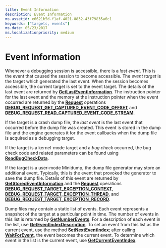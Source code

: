 ```yaml
---
title: Event Information
description: Event Information
ms.assetid: e6621b5d-f1af-4021-8832-43f79835a6c1
keywords: ["targets, events"]
ms.date: 05/23/2017
ms.localizationpriority: medium
---
```


# Event Information


Whenever a debugging session is accessible, there is a *last event*. This is the event that caused the session to become accessible. The *event target* is the target which generated the last event. When the session becomes accessible, the current target is set to the event target. The details of the last event are returned by [**GetLastEventInformation**](https://docs.microsoft.com/windows-hardware/drivers/ddi/content/dbgeng/nf-dbgeng-idebugcontrol3-getlasteventinformation). The instruction pointer for the last event and the memory at the instruction pointer when the event occurred are returned by the [**Request**](https://docs.microsoft.com/windows-hardware/drivers/ddi/content/dbgeng/nf-dbgeng-idebugadvanced3-request) operations [**DEBUG\_REQUEST\_GET\_CAPTURED\_EVENT\_CODE\_OFFSET**](https://docs.microsoft.com/windows-hardware/drivers/debugger/debug-request-get-captured-event-code-offset) and [**DEBUG\_REQUEST\_READ\_CAPTURED\_EVENT\_CODE\_STREAM**](https://docs.microsoft.com/windows-hardware/drivers/debugger/debug-request-read-captured-event-code-stream).

If the target is a crash dump file, the *last event* is the last event that occurred before the dump file was created. This event is stored in the dump file and the engine generates it for the event callbacks when the dump file is acquired as a debugging target.

If the target is a kernel-mode target and a *bug check* occurred, the bug check code and related parameters can be found using [**ReadBugCheckData**](https://docs.microsoft.com/windows-hardware/drivers/ddi/content/dbgeng/nf-dbgeng-idebugcontrol3-readbugcheckdata).

If the target is a user-mode Minidump, the dump file generator may store an additional event. Typically, this is the event that provoked the generator to save the dump file. Details of this event are returned by [**GetStoredEventInformation**](https://docs.microsoft.com/windows-hardware/drivers/ddi/content/dbgeng/nf-dbgeng-idebugcontrol4-getstoredeventinformation) and the [**Request**](https://docs.microsoft.com/windows-hardware/drivers/ddi/content/dbgeng/nf-dbgeng-idebugadvanced3-request) operations [**DEBUG\_REQUEST\_TARGET\_EXCEPTION\_CONTEXT**](https://docs.microsoft.com/windows-hardware/drivers/debugger/debug-request-target-exception-context), [**DEBUG\_REQUEST\_TARGET\_EXCEPTION\_THREAD**](https://docs.microsoft.com/windows-hardware/drivers/debugger/debug-request-target-exception-thread), and [**DEBUG\_REQUEST\_TARGET\_EXCEPTION\_RECORD**](https://docs.microsoft.com/windows-hardware/drivers/debugger/debug-request-target-exception-record).

Dump files may contain a static list of events. Each event represents a snapshot of the target at a particular point in time. The number of events in this list is returned by [**GetNumberEvents**](https://docs.microsoft.com/windows-hardware/drivers/ddi/content/dbgeng/nf-dbgeng-idebugcontrol3-getnumberevents). For a description of each event in the list, use [**GetEventIndexDescription**](https://docs.microsoft.com/windows-hardware/drivers/ddi/content/dbgeng/nf-dbgeng-idebugcontrol3-geteventindexdescription). To set an event from this list as the current event, use the method [**SetNextEventIndex**](https://docs.microsoft.com/windows-hardware/drivers/ddi/content/dbgeng/nf-dbgeng-idebugcontrol3-setnexteventindex); after calling [**WaitForEvent**](https://docs.microsoft.com/windows-hardware/drivers/ddi/content/dbgeng/nf-dbgeng-idebugcontrol3-waitforevent), the event becomes the current event. To determine which event in the list is the current event, use [**GetCurrentEventIndex**](https://docs.microsoft.com/windows-hardware/drivers/ddi/content/dbgeng/nf-dbgeng-idebugcontrol3-getcurrenteventindex).

 

 






